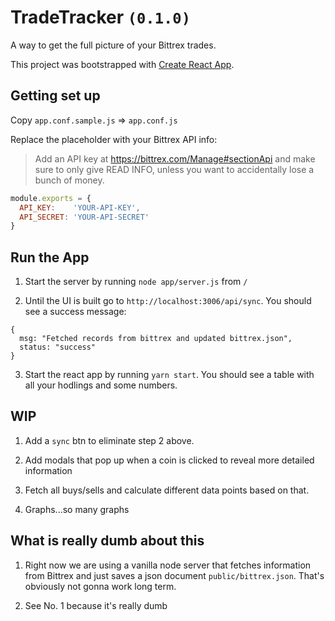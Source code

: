 # TradeTracker `(0.1.0)`

A way to get the full picture of your Bittrex trades.

This project was bootstrapped with [Create React App](https://github.com/facebookincubator/create-react-app).

## Getting set up

Copy `app.conf.sample.js` => `app.conf.js`

Replace the placeholder with your Bittrex API info:

> Add an API key at https://bittrex.com/Manage#sectionApi and make sure to only give READ INFO, unless you want to accidentally lose a bunch of money.

```js
module.exports = {
  API_KEY:    'YOUR-API-KEY',
  API_SECRET: 'YOUR-API-SECRET'
}
```

## Run the App

1. Start the server by running `node app/server.js` from `/`

2. Until the UI is built go to `http://localhost:3006/api/sync`. You should see a success message:
```
{
  msg: "Fetched records from bittrex and updated bittrex.json",
  status: "success"
}
```

3. Start the react app by running `yarn start`. You should see a table with all your hodlings and some numbers.

## WIP

1. Add a `sync` btn to eliminate step 2 above.

2. Add modals that pop up when a coin is clicked to reveal more detailed information

3. Fetch all buys/sells and calculate different data points based on that.

4. Graphs...so many graphs

## What is really dumb about this

1. Right now we are using a vanilla node server that fetches information from Bittrex and just saves a json document `public/bittrex.json`. That's obviously not gonna work long term.

2. See No. 1 because it's really dumb
